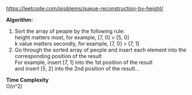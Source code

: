 https://leetcode.com/problems/queue-reconstruction-by-height/

**Algorithm:** <br />
1. Sort the array of people by the following rule: <br />
height matters most, for example, [7, 0] > [5, 0] <br />
k value matters secondly, for example, [7, 0] > [7, 1] <br />
2. Go through the sorted array of people and insert each element into the corresponding position of the result <br />
For example, insert [7, 1] into the 1st position of the result <br />
and insert [5, 2] into the 2nd position of the result... <br />


**Time Complexity** <br />
O(n^2)
